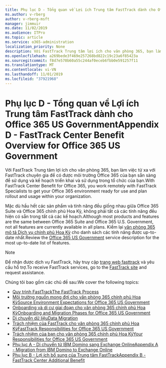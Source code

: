 ```yaml
---
title: Phụ lục D - Tổng quan về Lợi ích Trung tâm FastTrack dành cho Office 365 US Government
ms.author: v-rberg
author: v-rberg-msft
manager: jimmuir
ms.date: 11/02/2019
ms.audience: ITPro
ms.topic: article
ms.service: o365-administration
localization_priority: None
description: Với FastTrack Trung tâm lợi ích cho văn phòng 365, bạn làm việc từ xa với FastTrack chuyên gia để có được môi trường Office 365 của bạn sẵn sàng để sử dụng và kế hoạch triển khai và sử dụng trong tổ chức của bạn.
ms.openlocfilehash: a269bede3f469e257268bd822c19c23a6f85423a
ms.sourcegitcommit: f8d7e570b60a55c244af0eceb6fbb0e591257f11
ms.translationtype: MT
ms.contentlocale: vi-VN
ms.lasthandoff: 11/01/2019
ms.locfileid: "37921968"
---
```

# <a name="appendix-d---fasttrack-center-benefit-overview-for-office-365-us-government"></a><span data-ttu-id="31a46-103">Phụ lục D - Tổng quan về Lợi ích Trung tâm FastTrack dành cho Office 365 US Government</span><span class="sxs-lookup"><span data-stu-id="31a46-103">Appendix D - FastTrack Center Benefit Overview for Office 365 US Government</span></span>

<span data-ttu-id="31a46-104">Với FastTrack Trung tâm lợi ích cho văn phòng 365, bạn làm việc từ xa với FastTrack chuyên gia để có được môi trường Office 365 của bạn sẵn sàng để sử dụng và kế hoạch triển khai và sử dụng trong tổ chức của bạn.</span><span class="sxs-lookup"><span data-stu-id="31a46-104">With FastTrack Center Benefit for Office 365, you work remotely with FastTrack Specialists to get your Office 365 environment ready for use and plan rollout and usage within your organization.</span></span> 
  
<span data-ttu-id="31a46-105">Mặc dù hầu hết các sản phẩm và tính năng đều giống nhau giữa Office 365 Suite và Office 365 chính phủ Hoa Kỳ, không phải tất cả các tính năng đều hiện có sẵn trong tất cả các kế hoạch.</span><span class="sxs-lookup"><span data-stu-id="31a46-105">Although most products and features are the same between Office 365 Suite and Office 365 U.S. Government, not all features are currently available in all plans.</span></span> <span data-ttu-id="31a46-106">Kiểm lại [văn phòng 365 mô tả Dịch vụ chính phủ Hoa Kỳ](https://aka.ms/aboutgovcloud) cho danh sách các tính năng được up-to-date nhất.</span><span class="sxs-lookup"><span data-stu-id="31a46-106">Review the [Office 365 US Government](https://aka.ms/aboutgovcloud) service description for the most up-to-date list of features.</span></span>

> [!NOTE]
> <span data-ttu-id="31a46-107">Để nhận được dịch vụ FastTrack, hãy truy cập [trang web fasttrack](https://go.microsoft.com/fwlink/?linkid=780698) và yêu cầu hỗ trợ.</span><span class="sxs-lookup"><span data-stu-id="31a46-107">To receive FastTrack services, go to the [FastTrack site](https://go.microsoft.com/fwlink/?linkid=780698) and request assistance.</span></span>  

<span data-ttu-id="31a46-108">Chúng tôi bao gồm các chủ đề sau:</span><span class="sxs-lookup"><span data-stu-id="31a46-108">We cover the following topics:</span></span>
- [<span data-ttu-id="31a46-109">Quy trình FastTrack</span><span class="sxs-lookup"><span data-stu-id="31a46-109">The FastTrack Process</span></span>](O365-fasttrack-process.md) 
- [<span data-ttu-id="31a46-110">Môi trường nguồn mong đợi cho văn phòng 365 chính phủ Hoa Kỳ</span><span class="sxs-lookup"><span data-stu-id="31a46-110">Source Environment Expectations for Office 365 US Government</span></span>](US-Gov-appendix-source-environment-expectations.md)   
- [<span data-ttu-id="31a46-111">Onboarding và di cư giai đoạn cho văn phòng 365 chính phủ Hoa Kỳ</span><span class="sxs-lookup"><span data-stu-id="31a46-111">Onboarding and Migration Phases for Office 365 US Government</span></span>](US-Gov-appendix-onboarding-and-migration.md)
- [<span data-ttu-id="31a46-112">Di chuyển dữ liệu</span><span class="sxs-lookup"><span data-stu-id="31a46-112">Data Migration</span></span>](O365-data-migration.md)    
- [<span data-ttu-id="31a46-113">Trách nhiệm của FastTrack cho văn phòng 365 chính phủ Hoa Kỳ</span><span class="sxs-lookup"><span data-stu-id="31a46-113">FastTrack Responsibilities for Office 365 US Government</span></span>](US-Gov-appendix-fasttrack-responsibilities.md)   
- [<span data-ttu-id="31a46-114">Trách nhiệm của bạn cho văn phòng 365 chính phủ Hoa Kỳ</span><span class="sxs-lookup"><span data-stu-id="31a46-114">Your Responsibilities for Office 365 US Government</span></span>](US-Gov-appendix-your-responsibilities.md) 
- [<span data-ttu-id="31a46-115">Phụ lục A - Di chuyển từ IBM Domino sang Exchange Online</span><span class="sxs-lookup"><span data-stu-id="31a46-115">Appendix A - Migration from IBM Domino to Exchange Online</span></span>](O365-from-ibm-domino-to-exchange-online.md)   
- [<span data-ttu-id="31a46-116">Phụ lục B - Lợi ích bổ sung của Trung tâm FastTrack</span><span class="sxs-lookup"><span data-stu-id="31a46-116">Appendix B - FastTrack Center Additional Benefit</span></span>](O365-fasttrack-additional-benefits.md)


